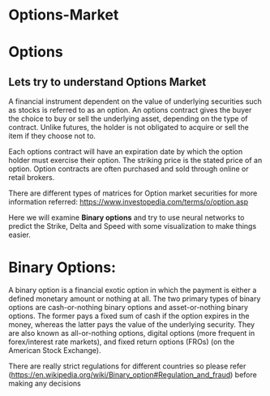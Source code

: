 # Options-Market

# Options

## Lets try to understand Options Market

A financial instrument dependent on the value of underlying securities such as stocks is referred to as an option. An options contract gives the buyer the choice to buy or sell the underlying asset, depending on the type of contract. Unlike futures, the holder is not obligated to acquire or sell the item if they choose not to.

Each options contract will have an expiration date by which the option holder must exercise their option. The striking price is the stated price of an option. Option contracts are often purchased and sold through online or retail brokers.

There are different types of matrices for Option market securities for more information referred: https://www.investopedia.com/terms/o/option.asp

Here we will examine **Binary options** and try to use neural networks to predict the Strike, Delta and Speed with some visualization to make things easier.

# Binary Options:

A binary option is a financial exotic option in which the payment is either a defined monetary amount or nothing at all. The two primary types of binary options are cash-or-nothing binary options and asset-or-nothing binary options. The former pays a fixed sum of cash if the option expires in the money, whereas the latter pays the value of the underlying security. They are also known as all-or-nothing options, digital options (more frequent in forex/interest rate markets), and fixed return options (FROs) (on the American Stock Exchange).

There are really strict regulations for different countries so please refer (https://en.wikipedia.org/wiki/Binary_option#Regulation_and_fraud) before making any decisions


